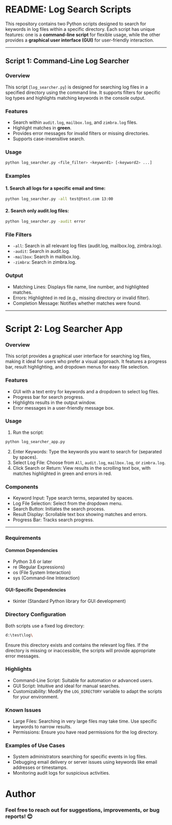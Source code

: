 # README: Log Search Scripts

This repository contains two Python scripts designed to search for keywords in log files within a specific directory. Each script has unique features: one is a **command-line script** for flexible usage, while the other provides a **graphical user interface (GUI)** for user-friendly interaction.

---

## Script 1: **Command-Line Log Searcher**

### **Overview**
This script (`log_searcher.py`) is designed for searching log files in a specified directory using the command line. It supports filters for specific log types and highlights matching keywords in the console output.

### **Features**
- Search within `audit.log`, `mailbox.log`, and `zimbra.log` files.
- Highlight matches in **green**.
- Provides error messages for invalid filters or missing directories.
- Supports case-insensitive search.

### **Usage**
```bash
python log_searcher.py <file_filter> <keyword1> [<keyword2> ...]
```
### **Examples**
#### 1. Search all logs for a specific email and time:
```bash
python log_searcher.py -all test@test.com 13:00
```
#### 2. Search only audit.log files:
```bash
python log_searcher.py -audit error
```
### File Filters
- `-all`: Search in all relevant log files (audit.log, mailbox.log, zimbra.log).
- `-audit`: Search in audit.log.
- `-mailbox`: Search in mailbox.log.
- `-zimbra`: Search in zimbra.log.
### Output
- Matching Lines: Displays file name, line number, and highlighted matches.
- Errors: Highlighted in red (e.g., missing directory or invalid filter).
- Completion Message: Notifies whether matches were found.
---
# Script 2: Log Searcher App
### **Overview**
This script provides a graphical user interface for searching log files, making it ideal for users who prefer a visual approach. It features a progress bar, result highlighting, and dropdown menus for easy file selection.

### Features
- GUI with a text entry for keywords and a dropdown to select log files.
- Progress bar for search progress.
- Highlights results in the output window.
- Error messages in a user-friendly message box.
### **Usage**
1. Run the script:
```bash
python log_searcher_app.py
```
2. Enter Keywords: Type the keywords you want to search for (separated by spaces).
3. Select Log File: Choose from `All`, `audit.log`, `mailbox.log`, or `zimbra.log`.
4. Click Search or Return: View results in the scrolling text box, with matches highlighted in green and errors in red.
### **Components**
- Keyword Input: Type search terms, separated by spaces.
- Log File Selection: Select from the dropdown menu.
- Search Button: Initiates the search process.
- Result Display: Scrollable text box showing matches and errors.
- Progress Bar: Tracks search progress.
---
### **Requirements**
#### Common Dependencies
- Python 3.6 or later
- re (Regular Expressions)
- os (File System Interaction)
- sys (Command-line Interaction)
#### GUI-Specific Dependencies
- tkinter (Standard Python library for GUI development)
### **Directory Configuration**
Both scripts use a fixed log directory:
```bash
d:\test\log\
```
Ensure this directory exists and contains the relevant log files. If the directory is missing or inaccessible, the scripts will provide appropriate error messages.
### **Highlights**
- Command-Line Script: Suitable for automation or advanced users.
- GUI Script: Intuitive and ideal for manual searches.
- Customizability: Modify the `LOG_DIRECTORY` variable to adapt the scripts for your environment.
### **Known Issues**
- Large Files: Searching in very large files may take time. Use specific keywords to narrow results.
- Permissions: Ensure you have read permissions for the log directory.
### **Examples of Use Cases**
- System administrators searching for specific events in log files.
- Debugging email delivery or server issues using keywords like email addresses or timestamps.
- Monitoring audit logs for suspicious activities.
# **Author**
### Feel free to reach out for suggestions, improvements, or bug reports! 😊
